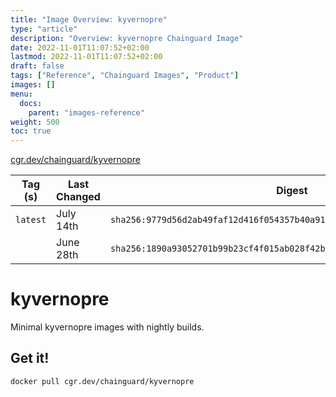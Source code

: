 ```yaml
---
title: "Image Overview: kyvernopre"
type: "article"
description: "Overview: kyvernopre Chainguard Image"
date: 2022-11-01T11:07:52+02:00
lastmod: 2022-11-01T11:07:52+02:00
draft: false
tags: ["Reference", "Chainguard Images", "Product"]
images: []
menu:
  docs:
    parent: "images-reference"
weight: 500
toc: true
---
```


[cgr.dev/chainguard/kyvernopre](https://github.com/chainguard-images/images/tree/main/images/kyvernopre)

| Tag (s)   | Last Changed | Digest                                                                    |
|-----------|--------------|---------------------------------------------------------------------------|
|  `latest` | July 14th    | `sha256:9779d56d2ab49faf12d416f054357b40a91dc4fa8455f6310a135bc7e34bba97` |
|           | June 28th    | `sha256:1890a93052701b99b23cf4f015ab028f42b8d5ab280649fa116e125623913780` |

# kyvernopre

Minimal kyvernopre images with nightly builds.

## Get it!

```shell
docker pull cgr.dev/chainguard/kyvernopre
```
